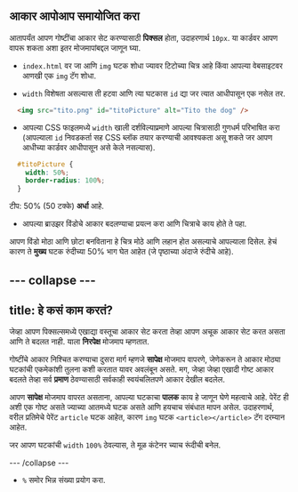 ## आकार आपोआप समायोजित करा

आतापर्यंत आपण गोष्टींचा आकार सेट करण्यासाठी **पिक्सल** होता, उदाहरणार्थ `10px`. या कार्डवर आपण वापरू शकता अशा इतर मोजमापांबद्दल जाणून घ्या.

+ `index.html` वर जा आणि `img` घटक शोधा ज्यावर टिटोच्या चित्र आहे किंवा आपल्या वेबसाइटवर आणखी एक `img` टॅग शोधा.

+ `width` विशेषता असल्यास ती हटवा आणि त्या घटकास `id` द्या जर त्यात आधीपासून एक नसेल तर.

```html
  <img src="tito.png" id="titoPicture" alt="Tito the dog" />
```

+ आपल्या CSS फाइलमध्ये `width` खाली दर्शविल्याप्रमाणे आपल्या चित्रासाठी गुणधर्म परिभाषित करा (आपल्याला `id` निवडकर्ता सह CSS ब्लॉक तयार करण्याची आवश्यकता असू शकते जर आपण आधीच्या कार्डवर आधीपासून असे केले नसल्यास).

```css
  #titoPicture {
    width: 50%;
    border-radius: 100%;
  }
```

टीप: 50% (50 टक्के) **अर्धा** आहे.

+ आपल्या ब्राउझर विंडोचे आकार बदलण्याचा प्रयत्न करा आणि चित्राचे काय होते ते पहा.

आपण विंडो मोठा आणि छोटा बनविताना हे चित्र मोठे आणि लहान होत असल्याचे आपल्याला दिसेल. हेचं कारण ते **मुख्य** घटक रुंदीच्या 50% भाग घेत आहेत (जे पृष्ठाच्या अंदाजे रुंदीचे आहे).

--- collapse ---
---
title: हे कसं काम करतं?
---

जेव्हा आपण पिक्सल्समध्ये एखाद्या वस्तूचा आकार सेट करता तेव्हा आपण अचूक आकार सेट करत असता आणि ते बदलत नाही. याला **निरपेक्ष** मोजमाप म्हणतात.

गोष्टींचे आकार निश्चित करण्याचा दुसरा मार्ग म्हणजे **सापेक्ष** मोजमाप वापरणे, जेणेकरून ते आकार मोठ्या घटकांची एकमेकांशी तुलना कशी करतात यावर अवलंबून असते. मग, जेव्हा जेव्हा एखादी गोष्ट आकार बदलते तेव्हा सर्व **प्रमाण** ठेवण्यासाठी सर्वकाही स्वयंचलितपणे आकार देखील बदलेल.

आपण **सापेक्ष** मोजमाप वापरत असताना, आपल्या घटकाचा **पालक** काय हे जाणून घेणे महत्वाचे आहे. पेरेंट ही अशी एक गोष्ट असते ज्याच्या आतमध्ये घटक असते आणि हयचाच संबंधात मापन असेल. उदाहरणार्थ, वरील प्रतिमेचे पेरेंट `article` घटक आहेत, कारण `img` घटक `<article></article>` टॅग दरम्यान आहेत.

जर आपण घटकांची `width` `100%` ठेवल्यास, ते मूळ कंटेनर च्याच रूंदीची बनेल.

--- /collapse ---

+ `%` समोर भिन्न संख्या प्रयोग करा.
